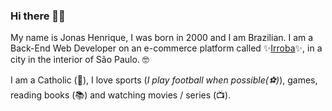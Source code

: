 ### Hi there 👋😁

My name is Jonas Henrique, I was born in 2000 and I am Brazilian. I am a Back-End Web Developer on an e-commerce platform called ✨[Irroba](https://www.irroba.com.br)✨, in a city in the interior of São Paulo. :nerd_face:

I am a Catholic (:pray:), I love sports (_I play football when possible(⚽️)_), games, reading books (📚) and watching movies / series (📺).
